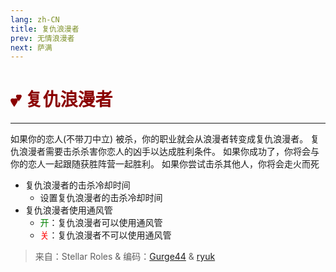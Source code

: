 ```yaml
---
lang: zh-CN
title: 复仇浪漫者
prev: 无情浪漫者
next: 萨满
---
```


# <font color="#8b0000">💕 <b>复仇浪漫者</b></font> <Badge text="Benign" type="tip" vertical="middle"/>

***

如果你的恋人(不带刀中立) 被杀，你的职业就会从浪漫者转变成复仇浪漫者。 复仇浪漫者需要击杀杀害你恋人的凶手以达成胜利条件。 如果你成功了，你将会与你的恋人一起跟随获胜阵营一起胜利。 如果你尝试击杀其他人，你将会走火而死

- 复仇浪漫者的击杀冷却时间
  - 设置复仇浪漫者的击杀冷却时间
- 复仇浪漫者使用通风管
  - <font color=green>开</font>：复仇浪漫者可以使用通风管
  - <font color=red>关</font>：复仇浪漫者不可以使用通风管

> 来自：Stellar Roles & 编码：[Gurge44](#) & [ryuk](#)
